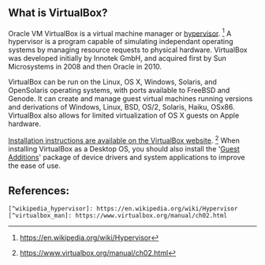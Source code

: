 ## What is VirtualBox?

Oracle VM VirtualBox is a virtual machine manager or [hypervisor](https://en.wikipedia.org/wiki/Hypervisor). [^wikipedia_hypervisor] A hypervisor is a program capable of simulating independant operating systems by managing resource requests to physical hardware. VirtualBox was developed initially by Innotek GmbH, and acquired first by Sun Microsystems in 2008 and then Oracle in 2010.

VirtualBox can be run on the Linux, OS X, Windows, Solaris, and OpenSolaris operating systems, with ports available to FreeBSD and Genode. It can create and manage guest virtual machines running versions and derivations of Windows, Linux, BSD, OS/2, Solaris, Haiku, OSx86. VirtualBox also allows for limited virtualization of OS X guests on Apple hardware.

[Installation instructions are available on the VirtualBox website](https://www.virtualbox.org/manual/ch02.html). [^virtualbox_man]  When installing VirtualBox as a Desktop OS, you should also install the '[Guest Additions](https://www.virtualbox.org/manual/ch04.html)' package of device drivers and system applications to improve the ease of use.

## References:

```
[^wikipedia_hypervisor]: https://en.wikipedia.org/wiki/Hypervisor 
[^virtualbox_man]: https://www.virtualbox.org/manual/ch02.html
```
[^wikipedia_hypervisor]: https://en.wikipedia.org/wiki/Hypervisor 
[^virtualbox_man]: https://www.virtualbox.org/manual/ch02.html
